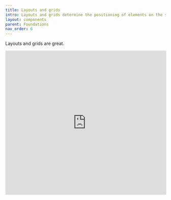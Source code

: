 ```yaml
---
title: Layouts and grids
intro: Layouts and grids determine the positioning of elements on the screen
layout: components
parent: Foundations
nav_order: 6
---
```


Layouts and grids are great.


<iframe style="border: 1px solid rgba(0, 0, 0, 0.1);" width="100%" height="450" src="https://www.figma.com/embed?embed_host=share&url=https%3A%2F%2Fwww.figma.com%2Fdesign%2FpC6ZhE3ixUPT7MbTPPaVc0%2FRAADS-visual-examples%3Fnode-id%3D586-15%26t%3DQVYKIhUnJmvN5I45-1&hide-ui=1" allowfullscreen></iframe>
